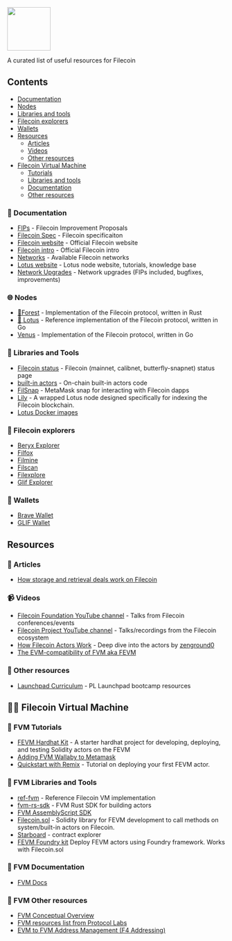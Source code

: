 <img src="https://filecoin.io/images/filecoin-logo.svg" width="100">

A curated list of useful resources for Filecoin

## Contents
- [Documentation](#-documentation)
- [Nodes](#-nodes)
- [Libraries and tools](#-libraries-and-tools)
- [Filecoin explorers](#-filecoin-explorers)
- [Wallets](#-wallets)
- [Resources](#resources)
  * [Articles](#-articles)
  * [Videos](#-videos)
  * [Other resources](#-other-resources)
- [Filecoin Virtual Machine](#-filecoin-virtual-machine)
  * [Tutorials](#-fvm-tutorials)
  * [Libraries and tools](#-fvm-libraries-and-tools)
  * [Documentation](#-fvm-documentation)
  * [Other resources](#-fvm-other-resources)


### 📄 Documentation
- [FIPs](https://github.com/filecoin-project/FIPs) - Filecoin Improvement Proposals
- [Filecoin Spec](https://spec.filecoin.io/) - Filecoin specificaiton
- [Filecoin website](https://filecoin.io/) - Official Filecoin website
- [Filecoin intro](https://docs.filecoin.io/intro/intro-to-filecoin/what-is-filecoin/) - Official Filecoin intro
- [Networks](https://docs.filecoin.io/networks/overview/) - Available Filecoin networks
- [Lotus website](https://lotus.filecoin.io/) - Lotus node website, tutorials, knowledge base
- [Network Upgrades](https://github.com/filecoin-project/core-devs/tree/master/Network%20Upgrades) - Network upgrades (FIPs included, bugfixes, improvements)

### 🌐 Nodes
- [🌲Forest](https://github.com/ChainSafe/forest) - Implementation of the Filecoin protocol, written in Rust
- [🪷 Lotus](https://github.com/filecoin-project/lotus) - Reference implementation of the Filecoin protocol, written in Go
- [Venus](https://github.com/filecoin-project/venus) - Implementation of the Filecoin protocol, written in Go

### 🧰 Libraries and Tools
- [Filecoin status](https://status.filecoin.io/) - Filecoin (mainnet, calibnet, butterfly-snapnet) status page
- [built-in actors](https://github.com/filecoin-project/builtin-actors) - On-chain built-in actors code
- [FilSnap](https://github.com/ChainSafe/filsnap) - MetaMask snap for interacting with Filecoin dapps
- [Lily](https://github.com/filecoin-project/lily/) - A wrapped Lotus node designed specifically for indexing the Filecoin blockchain.
- [Lotus Docker images](https://github.com/glifio/filecoin-docker)

### 🧭 Filecoin explorers
- [Beryx Explorer](https://beryx.zondax.ch/)
- [Filfox](https://filfox.info/)
- [Filmine](https://explorer.filmine.io/)
- [Filscan](https://filscan.io/)
- [Filexplore](https://explorer.filmine.io/)
- [Glif Explorer](https://explorer.glif.io/)

### 👛 Wallets
- [Brave Wallet](https://brave.com/wallet/)
- [GLIF Wallet](https://wallet.glif.io/)

## Resources

### 📰 Articles
- [How storage and retrieval deals work on Filecoin](https://filecoin.io/blog/posts/how-storage-and-retrieval-deals-work-on-filecoin/)

### 📹 Videos
- [Filecoin Foundation YouTube channel](https://www.youtube.com/@filecoinfoundation) - Talks from Filecoin conferences/events
- [Filecoin Project YouTube channel](https://www.youtube.com/@filecoinfoundation) - Talks/recordings from the Filecoin ecosystem
- [How Filecoin Actors Work](https://www.youtube.com/watch?v=9JbwbTPonv0) - Deep dive into the actors by [zenground0](https://github.com/ZenGround0)
- [The EVM-compatibility of FVM aka FEVM](https://www.youtube.com/watch?v=lgUMVhM3FIM)

### 🦝 Other resources
- [Launchpad Curriculum](https://curriculum.pl-launchpad.io/) - PL Launchpad bootcamp resources

## 🧑‍🚀 Filecoin Virtual Machine

### 🏫 FVM Tutorials
- [FEVM Hardhat Kit](https://github.com/filecoin-project/FEVM-Hardhat-Kit) - A starter hardhat project for developing, deploying, and testing Solidity actors on the FEVM
- [Adding FVM Wallaby to Metamask](https://yosephks.medium.com/adding-fvm-wallaby-testnet-to-metamask-f1adeb85c46a)
- [Quickstart with Remix](https://docs.filecoin.io/developers/smart-contracts/quickstart/) - Tutorial on deploying your first FEVM actor.

### 🧰 FVM Libraries and Tools
- [ref-fvm](https://github.com/filecoin-project/ref-fvm) - Reference Filecoin VM implementation
- [fvm-rs-sdk](https://github.com/polyphene/fvm-rs-sdk) - FVM Rust SDK for building actors
- [FVM AssemblyScript SDK](https://github.com/Zondax/fvm-as-sdk)
- [Filecoin.sol](https://docs.zondax.ch/fevm/filecoin-solidity/) - Solidity library for FEVM development to call methods on system/built-in actors on Filecoin.
- [Starboard](https://fvm.starboard.ventures/contracts) - contract explorer
- [FEVM Foundry kit](https://github.com/xBalbinus/fevm-foundry-kit) Deploy FEVM actors using Foundry framework. Works with Filecoin.sol

### 📄 FVM Documentation
- [FVM Docs](https://docs.filecoin.io/fvm)

### 🦝 FVM Other resources
- [FVM Conceptual Overview](https://hackernoon.com/the-filecoin-virtual-machine-everything-you-need-to-know)
- [FVM resources list from Protocol Labs](https://www.notion.so/Filecoin-Virtual-Machine-FVM-Developer-Resources-94cabfd650184f4b9664bd4974e4d329)
- [EVM to FVM Address Management (F4 Addressing)](https://drive.google.com/file/d/17ngqxflu9B-gBqVl--5KqVhXsTLhkWtJ/view)


